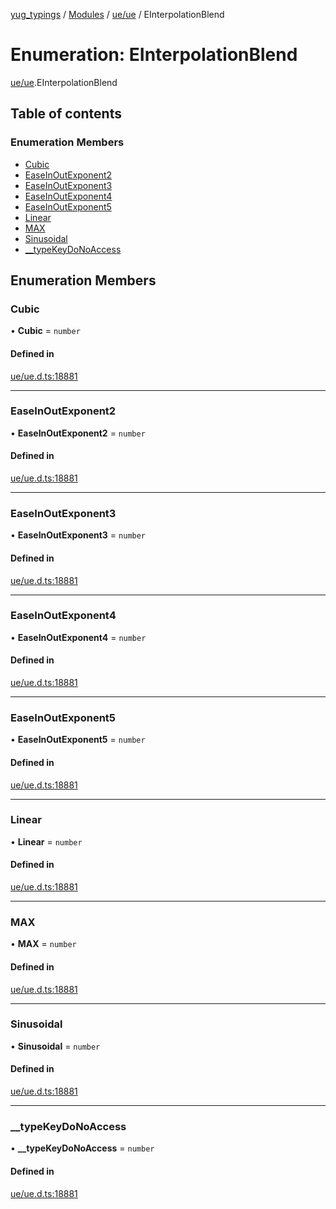 [yug_typings](../README.md) / [Modules](../modules.md) / [ue/ue](../modules/ue_ue.md) / EInterpolationBlend

# Enumeration: EInterpolationBlend

[ue/ue](../modules/ue_ue.md).EInterpolationBlend

## Table of contents

### Enumeration Members

- [Cubic](ue_ue.EInterpolationBlend.md#cubic)
- [EaseInOutExponent2](ue_ue.EInterpolationBlend.md#easeinoutexponent2)
- [EaseInOutExponent3](ue_ue.EInterpolationBlend.md#easeinoutexponent3)
- [EaseInOutExponent4](ue_ue.EInterpolationBlend.md#easeinoutexponent4)
- [EaseInOutExponent5](ue_ue.EInterpolationBlend.md#easeinoutexponent5)
- [Linear](ue_ue.EInterpolationBlend.md#linear)
- [MAX](ue_ue.EInterpolationBlend.md#max)
- [Sinusoidal](ue_ue.EInterpolationBlend.md#sinusoidal)
- [\_\_typeKeyDoNoAccess](ue_ue.EInterpolationBlend.md#__typekeydonoaccess)

## Enumeration Members

### Cubic

• **Cubic** = `number`

#### Defined in

[ue/ue.d.ts:18881](https://github.com/YugMetaverse/yug_typings/blob/b7d9b19/ue/ue.d.ts#L18881)

___

### EaseInOutExponent2

• **EaseInOutExponent2** = `number`

#### Defined in

[ue/ue.d.ts:18881](https://github.com/YugMetaverse/yug_typings/blob/b7d9b19/ue/ue.d.ts#L18881)

___

### EaseInOutExponent3

• **EaseInOutExponent3** = `number`

#### Defined in

[ue/ue.d.ts:18881](https://github.com/YugMetaverse/yug_typings/blob/b7d9b19/ue/ue.d.ts#L18881)

___

### EaseInOutExponent4

• **EaseInOutExponent4** = `number`

#### Defined in

[ue/ue.d.ts:18881](https://github.com/YugMetaverse/yug_typings/blob/b7d9b19/ue/ue.d.ts#L18881)

___

### EaseInOutExponent5

• **EaseInOutExponent5** = `number`

#### Defined in

[ue/ue.d.ts:18881](https://github.com/YugMetaverse/yug_typings/blob/b7d9b19/ue/ue.d.ts#L18881)

___

### Linear

• **Linear** = `number`

#### Defined in

[ue/ue.d.ts:18881](https://github.com/YugMetaverse/yug_typings/blob/b7d9b19/ue/ue.d.ts#L18881)

___

### MAX

• **MAX** = `number`

#### Defined in

[ue/ue.d.ts:18881](https://github.com/YugMetaverse/yug_typings/blob/b7d9b19/ue/ue.d.ts#L18881)

___

### Sinusoidal

• **Sinusoidal** = `number`

#### Defined in

[ue/ue.d.ts:18881](https://github.com/YugMetaverse/yug_typings/blob/b7d9b19/ue/ue.d.ts#L18881)

___

### \_\_typeKeyDoNoAccess

• **\_\_typeKeyDoNoAccess** = `number`

#### Defined in

[ue/ue.d.ts:18881](https://github.com/YugMetaverse/yug_typings/blob/b7d9b19/ue/ue.d.ts#L18881)
